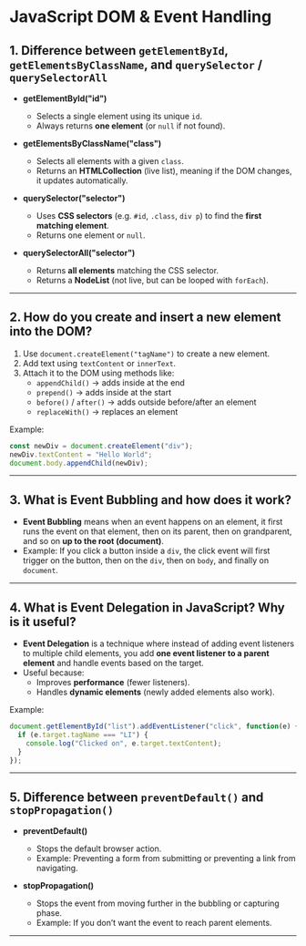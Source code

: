 # JavaScript DOM & Event Handling

## 1. Difference between `getElementById`, `getElementsByClassName`, and `querySelector` / `querySelectorAll`

- **getElementById("id")**
  - Selects a single element using its unique `id`.
  - Always returns **one element** (or `null` if not found).

- **getElementsByClassName("class")**
  - Selects all elements with a given `class`.
  - Returns an **HTMLCollection** (live list), meaning if the DOM changes, it updates automatically.

- **querySelector("selector")**
  - Uses **CSS selectors** (e.g. `#id`, `.class`, `div p`) to find the **first matching element**.
  - Returns one element or `null`.

- **querySelectorAll("selector")**
  - Returns **all elements** matching the CSS selector.
  - Returns a **NodeList** (not live, but can be looped with `forEach`).

---

## 2. How do you create and insert a new element into the DOM?
1. Use `document.createElement("tagName")` to create a new element.
2. Add text using `textContent` or `innerText`.
3. Attach it to the DOM using methods like:
   - `appendChild()` → adds inside at the end
   - `prepend()` → adds inside at the start
   - `before()` / `after()` → adds outside before/after an element
   - `replaceWith()` → replaces an element

Example:
```js
const newDiv = document.createElement("div");
newDiv.textContent = "Hello World";
document.body.appendChild(newDiv);
```

---

## 3. What is Event Bubbling and how does it work?
- **Event Bubbling** means when an event happens on an element, it first runs the event on that element, then on its parent, then on grandparent, and so on **up to the root (document)**.
- Example: If you click a button inside a `div`, the click event will first trigger on the button, then on the `div`, then on `body`, and finally on `document`.

---

## 4. What is Event Delegation in JavaScript? Why is it useful?
- **Event Delegation** is a technique where instead of adding event listeners to multiple child elements, you add **one event listener to a parent element** and handle events based on the target.
- Useful because:
  - Improves **performance** (fewer listeners).
  - Handles **dynamic elements** (newly added elements also work).

Example:
```js
document.getElementById("list").addEventListener("click", function(e) {
  if (e.target.tagName === "LI") {
    console.log("Clicked on", e.target.textContent);
  }
});
```

---

## 5. Difference between `preventDefault()` and `stopPropagation()`

- **preventDefault()**
  - Stops the default browser action.
  - Example: Preventing a form from submitting or preventing a link from navigating.

- **stopPropagation()**
  - Stops the event from moving further in the bubbling or capturing phase.
  - Example: If you don’t want the event to reach parent elements.

---
